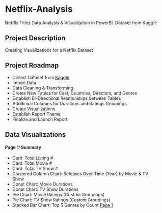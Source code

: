 # Netflix-Analysis
Netflix Titles Data Analysis &amp; Visualization in PowerBI. Dataset from Kaggle
## Project Description
Creating Visualizations for a Netflix Dataset
## Project Roadmap
- Collect Dataset from [Kaggle](https://www.kaggle.com/datasets/shivamb/netflix-shows)
- Import Data
- Data Cleaning & Transforming
- Create New Tables for Cast, Countries, Directors, and Genres
- Establish Bi-Directional Relationships between Tables
- Additional Columns for Durations and Ratings Groupings
- Create Visualizations
- Establish Report Theme
- Finalize and Launch Report
## Data Visualizations
#### Page 1: Summary
- Card: Total Listing #
- Card: Total Movie #
- Card: Total TV Show #
- Clustered Column Chart: Releases Over Time (Year) by Movie & TV Show
- Donut Chart: Movie Durations
- Donut Chart: TV Show Durations
- Pie Chart: Movie Ratings (Custom Groupings)
- Pie Chart: TV Show Ratings (Custom Groupings)
- Stacked Bar Chart: Top 5 Genres by Count
[Page 1]([url](https://github.com/JohnCClines/Netflix-Analysis/blob/3e3b71a95eab19727be6894567c65bf39da75add/Netflix.pdf)https://github.com/JohnCClines/Netflix-Analysis/blob/3e3b71a95eab19727be6894567c65bf39da75add/Netflix.pdf)
